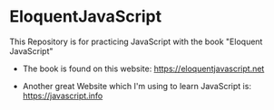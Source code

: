 # EloquentJavaScript
This Repository is for practicing JavaScript with the book "Eloquent JavaScript"


- The book is found on this website:
    https://eloquentjavascript.net

- Another great Website which I'm using to learn JavaScript is: 
    https://javascript.info